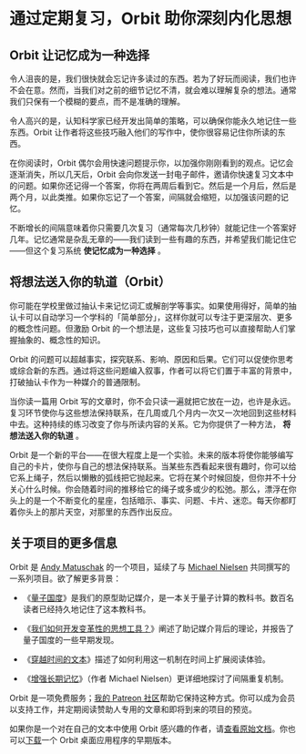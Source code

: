 # 通过定期复习，Orbit 助你深刻内化思想

## Orbit 让记忆成为一种选择

令人沮丧的是，我们很快就会忘记许多读过的东西。若为了好玩而阅读，我们也许不会在意。然而，当我们对之前的细节记忆不清，就会难以理解复杂的想法。通常我们只保有一个模糊的要点，而不是准确的理解。

令人高兴的是，认知科学家已经开发出简单的策略，可以确保你能永久地记住一些东西。Orbit 让作者将这些技巧融入他们的写作中，使你很容易记住你所读的东西。

在你阅读时，Orbit 偶尔会用快速问题提示你，以加强你刚刚看到的观点。记忆会逐渐消失，所以几天后，Orbit 会向你发送一封电子邮件，邀请你快速复习文本中的问题。如果你还记得一个答案，你将在两周后看到它。然后是一个月后，然后是两个月，以此类推。如果你忘记了一个答案，间隔就会缩短，以加强该问题的记忆。

不断增长的间隔意味着你只需要几次复习（通常每次几秒钟）就能记住一个答案好几年。记忆通常是杂乱无章的——我们读到一些有趣的东西，并希望我们能记住它——但这个复习系统 **使记忆成为一种选择** 。

## 将想法送入你的轨道（Orbit）

你可能在学校里做过抽认卡来记忆词汇或解剖学等事实。如果使用得好，简单的抽认卡可以自动学习一个学科的「简单部分」，这样你就可以专注于更深层次、更多的概念性问题。但激励 Orbit 的一个想法是，这些复习技巧也可以直接帮助人们掌握抽象的、概念性的知识。

Orbit 的问题可以超越事实，探究联系、影响、原因和后果。它们可以促使你思考或综合新的东西。通过将这些问题编入叙事，作者可以将它们置于丰富的背景中，打破抽认卡作为一种媒介的普通限制。

当你读一篇用 Orbit 写的文章时，你不会只读一遍就把它放在一边，也许是永远。复习环节使你与这些想法保持联系，在几周或几个月内一次又一次地回到这些材料中去。这种持续的练习改变了你与所读内容的关系。它为你提供了一种方法， **将想法送入你的轨道** 。

Orbit 是一个新的平台——在很大程度上是一个实验。未来的版本将使你能够编写自己的卡片，使你与自己的想法保持联系。当某些东西看起来很有趣时，你可以给它系上绳子，然后以懒散的弧线把它抛起来。它将在某个时候回旋，但你并不十分关心什么时候。你会随着时间的推移给它的绳子或多或少的松弛。那么，漂浮在你头上的是一个不断变化的星座，包括暗示、事实、问题、卡片、迷恋。每天你都盯着你头上的那片天空，对那里的东西作出反应。

## 关于项目的更多信息

Orbit 是 [Andy Matuschak](https://andymatuschak.org/) 的一个项目，延续了与 [Michael Nielsen](http://michaelnielsen.org/) 共同撰写的一系列项目。欲了解更多背景：

- 《[量子国度](https://quantum.country/)》是我们的原型助记媒介，是一本关于量子计算的教科书。数百名读者已经持久地记住了这本教科书。

- 《[我们如何开发变革性的思想工具？](https://numinous.productions/ttft)》阐述了助记媒介背后的理论，并报告了量子国度的一些早期发现。

- 《[穿越时间的文本](https://numinous.productions/timeful)》描述了如何利用这一机制在时间上扩展阅读体验。

- 《[增强长期记忆](http://augmentingcognition.com/ltm.html)》（作者 Michael Nielsen）更详细地探讨了间隔重复机制。

Orbit 是一项免费服务；[我的 Patreon 社区](https://patreon.com/quantumcountry)帮助它保持这种方式。你可以成为会员以支持工作，并定期阅读赞助人专用的文章和即将到来的项目的预览。

如果你是一个对在自己的文本中使用 Orbit 感兴趣的作者，请[查看原始文档](https://docs.withorbit.com/)。你也可以[下载](https://withorbit.com/download)一个 Orbit 桌面应用程序的早期版本。